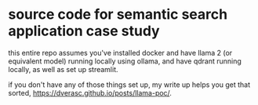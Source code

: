 # source code for semantic search application case study

this entire repo assumes you've installed docker and have llama 2 (or equivalent model) running locally using ollama, and have qdrant running locally, as well as set up streamlit. 

if you don't have any of those things set up, my write up helps you get that sorted, https://dverasc.github.io/posts/llama-poc/.

